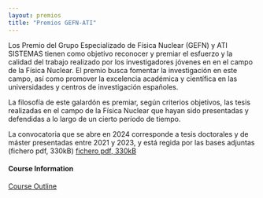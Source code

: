 ```yaml
---
layout: premios
title: "Premios GEFN-ATI"
---
```

Los Premio del Grupo Especializado de Física Nuclear (GEFN) y ATI SISTEMAS tienen como objetivo reconocer 
y premiar el esfuerzo y la calidad del trabajo realizado por los investigadores jóvenes en en el campo de 
la Física Nuclear. El premio busca fomentar la investigación en este campo, así como promover la excelencia 
académica y científica en las universidades y centros de investigación españoles. 


La filosofía de este galardón es premiar, según criterios objetivos,
las tesis realizadas en el campo de la Física Nuclear
que hayan sido presentadas y defendidas a lo largo de un cierto período de tiempo. 

La convocatoria que se abre en 2024 corresponde a tesis doctorales y de máster presentadas entre 
2021 y 2023, y está regida por las bases adjuntas (<a >fichero pdf, 330kB</a>) 
[fichero pdf, 330kB](/premios/2021_23/Bases.pdf)

#### Course Information
[Course Outline](/courses/vector-calculus/Sample_Course_Outline.pdf)